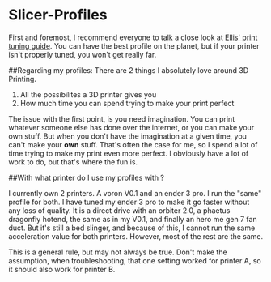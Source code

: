 # Slicer-Profiles
First and foremost, I recommend everyone to talk a close look at [Ellis' print tuning guide](https://github.com/AndrewEllis93/Print-Tuning-Guide). You can have the best profile on the planet, but if your printer isn't properly tuned, you won't get really far.

##Regarding my profiles:
There are 2 things I absolutely love around 3D Printing. 
 1. All the possibilites a 3D printer gives you
 2. How much time you can spend trying to make your print perfect

The issue with the first point, is you need imagination. You can print whatever someone else has done over the internet, or you can make your own stuff. But when you don't have the imagination at a given time, you can't make your **own** stuff. That's often the case for me, so I spend a lot of time trying to make my print even more perfect. I obviously have a lot of work to do, but that's where the fun is.

##With what printer do I use my profiles with ?

I currently own 2 printers. A voron V0.1 and an ender 3 pro. I run the "same" profile for both. I have tuned my ender 3 pro to make it go faster without any loss of quality. It is a direct drive with an orbiter 2.0, a phaetus dragonfly hotend, the same as in my V0.1, and finally an hero me gen 7 fan duct. But it's still a bed slinger, and because of this, I cannot run the same acceleration value for both printers. However, most of the rest are the same.

This is a general rule, but may not always be true. Don't make the assumption, when troubleshooting, that one setting worked for printer A, so it should also work for printer B.
